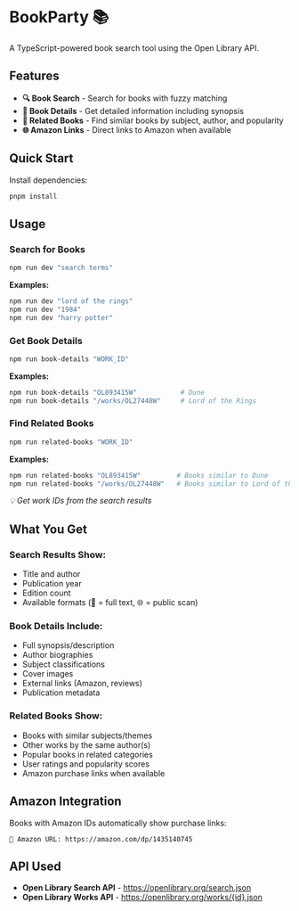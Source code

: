 # BookParty 📚

A TypeScript-powered book search tool using the Open Library API.

## Features

- **🔍 Book Search** - Search for books with fuzzy matching
- **📖 Book Details** - Get detailed information including synopsis
- **🎯 Related Books** - Find similar books by subject, author, and popularity
- **🌐 Amazon Links** - Direct links to Amazon when available

## Quick Start

Install dependencies:
```bash
pnpm install
```

## Usage

### Search for Books
```bash
npm run dev "search terms"
```

**Examples:**
```bash
npm run dev "lord of the rings"
npm run dev "1984"
npm run dev "harry potter"
```

### Get Book Details
```bash
npm run book-details "WORK_ID"
```

**Examples:**
```bash
npm run book-details "OL893415W"           # Dune
npm run book-details "/works/OL27448W"     # Lord of the Rings
```

### Find Related Books
```bash
npm run related-books "WORK_ID"
```

**Examples:**
```bash
npm run related-books "OL893415W"         # Books similar to Dune
npm run related-books "/works/OL27448W"   # Books similar to Lord of the Rings
```

*💡 Get work IDs from the search results*

## What You Get

### Search Results Show:
- Title and author
- Publication year  
- Edition count
- Available formats (📖 = full text, 🌐 = public scan)

### Book Details Include:
- Full synopsis/description
- Author biographies
- Subject classifications
- Cover images
- External links (Amazon, reviews)
- Publication metadata

### Related Books Show:
- Books with similar subjects/themes
- Other works by the same author(s)
- Popular books in related categories
- User ratings and popularity scores
- Amazon purchase links when available

## Amazon Integration

Books with Amazon IDs automatically show purchase links:
```
🛒 Amazon URL: https://amazon.com/dp/1435140745
```

## API Used

- **Open Library Search API** - https://openlibrary.org/search.json
- **Open Library Works API** - https://openlibrary.org/works/{id}.json 